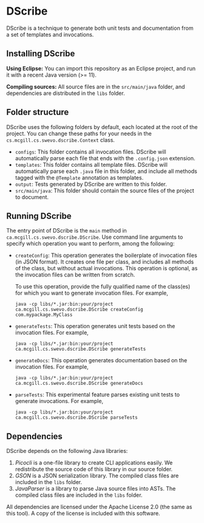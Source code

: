# DScribe
DScribe is a technique to generate both unit tests and documentation from a set of templates and invocations.

## Installing DScribe

**Using Eclipse:** You can import this repository as an Eclipse project, and run it with a recent Java version (>= 11).

**Compiling sources:** All source files are in the `src/main/java` folder, and dependencies are distributed in the `libs` folder.

## Folder structure

DScribe uses the following folders by default, each located at the root of the project. You can change these paths for your needs in the `cs.mcgill.cs.swevo.dscribe.Context` class.

- `configs`: This folder contains all invocation files. DScribe will automatically parse each file that ends with the `.config.json` extension.
- `templates`: This folder contains all template files. DScribe will automatically parse each `.java` file in this folder, and include all methods tagged with the `@Template` annotation as templates.
- `output`: Tests generated by DScribe are written to this folder.
- `src/main/java`: This folder should contain the source files of the project to document.

## Running DScribe

The entry point of DScribe is the `main` method in `ca.mcgill.cs.swevo.dscribe.DScribe`. Use command line arguments to specify which operation you want to perform, among the following:

- `createConfig`: This operation generates the boilerplate of invocation files (in JSON format). It creates one file per class, and includes all methods of the class, but without actual invocations. This operation is optional, as the invocation files can be written from scratch.

  To use this operation, provide the fully qualified name of the class(es) for which you want to generate invocation files. For example,

  ```
  java -cp libs/*.jar:bin:your/project ca.mcgill.cs.swevo.dscribe.DScribe createConfig com.mypackage.MyClass
  ```

- `generateTests`: This operation generates unit tests based on the invocation files. For example,

  ```
  java -cp libs/*.jar:bin:your/project ca.mcgill.cs.swevo.dscribe.DScribe generateTests
  ```

- `generateDocs`: This operation generates documentation based on the invocation files. For example,

  ```
  java -cp libs/*.jar:bin:your/project ca.mcgill.cs.swevo.dscribe.DScribe generateDocs
  ```

- `parseTests`: This experimental feature parses existing unit tests to generate invocations. For example,

  ```
  java -cp libs/*.jar:bin:your/project ca.mcgill.cs.swevo.dscribe.DScribe parseTests
  ```

## Dependencies

DScribe depends on the following Java libraries:

1. *Picocli* is a one-file library to create CLI applications easily. We redistribute the source code of this library in our source folder.
2. *GSON* is a JSON serialization library. The compiled class files are included in the `libs` folder.
3. *JavaParser* is a library to parse Java source files into ASTs. The compiled class files are included in the `libs` folder.

All dependencies are licensed under the Apache License 2.0 (the same as this tool). A copy of the license is included with this software.